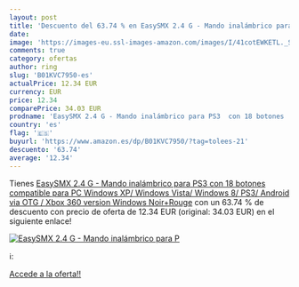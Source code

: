```yaml
---
layout: post
title: 'Descuento del 63.74 % en EasySMX 2.4 G - Mando inalámbrico para P'
date: 
image: 'https://images-eu.ssl-images-amazon.com/images/I/41cotEWKETL._SL200_.jpg'
comments: true
category: ofertas
author: ring
slug: 'B01KVC7950-es'
actualPrice: 12.34 EUR
currency: EUR
price: 12.34
comparePrice: 34.03 EUR
prodname: 'EasySMX 2.4 G - Mando inalámbrico para PS3  con 18 botones  compatible para PC Windows XP/ Windows Vista/ Windows 8/ PS3/ Android  via OTG / Xbox 360 version Windows Noir+Rouge'
country: 'es'
flag: '🇪🇸'
buyurl: 'https://www.amazon.es/dp/B01KVC7950/?tag=tolees-21'
descuento: '63.74'
average: '12.34'
---
```


Tienes [EasySMX 2.4 G - Mando inalámbrico para PS3  con 18 botones  compatible para PC Windows XP/ Windows Vista/ Windows 8/ PS3/ Android  via OTG / Xbox 360 version Windows Noir+Rouge](https://www.amazon.es/dp/B01KVC7950/?tag=tolees-21) con un 63.74 % de descuento con precio de oferta de 12.34 EUR (original: 34.03 EUR) en el siguiente enlace!

[![EasySMX 2.4 G - Mando inalámbrico para P](https://images-eu.ssl-images-amazon.com/images/I/41cotEWKETL._SL200_.jpg)](https://www.amazon.es/dp/B01KVC7950/?tag=tolees-21)

ℹ️:


[Accede a la oferta!!](https://www.amazon.es/dp/B01KVC7950/?tag=tolees-21)
